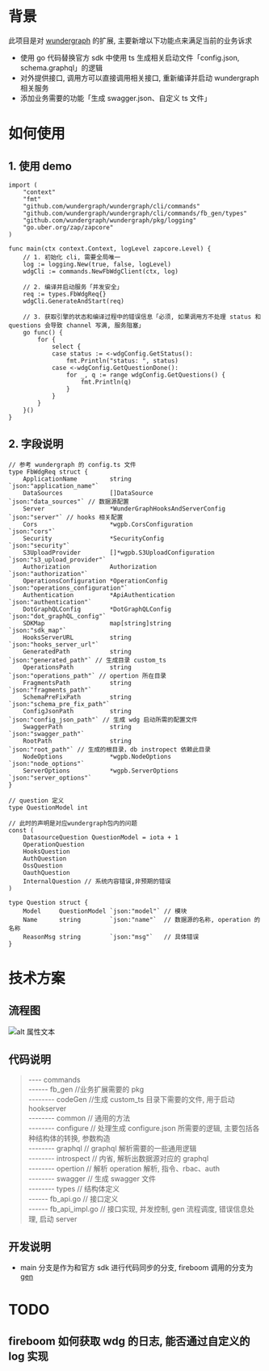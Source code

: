 # 背景  
此项目是对 [wundergraph](https://github.com/wundergraph/wundergraph) 的扩展, 主要新增以下功能点来满足当前的业务诉求
- 使用 go 代码替换官方 sdk 中使用 ts 生成相关启动文件「config.json, schema.graphql」的逻辑
- 对外提供接口, 调用方可以直接调用相关接口, 重新编译并启动 wundergraph 相关服务
- 添加业务需要的功能「生成 swagger.json、自定义 ts 文件」

# 如何使用
## 1. 使用 demo
```
import (
	"context"
	"fmt"
	"github.com/wundergraph/wundergraph/cli/commands"
	"github.com/wundergraph/wundergraph/cli/commands/fb_gen/types"
	"github.com/wundergraph/wundergraph/pkg/logging"
	"go.uber.org/zap/zapcore"
)

func main(ctx context.Context, logLevel zapcore.Level) {
	// 1. 初始化 cli, 需要全局唯一
	log := logging.New(true, false, logLevel)
	wdgCli := commands.NewFbWdgClient(ctx, log)

	// 2. 编译并启动服务「并发安全」
	req := types.FbWdgReq{}
	wdgCli.GenerateAndStart(req)

	// 3. 获取引擎的状态和编译过程中的错误信息「必须, 如果调用方不处理 status 和 questions 会导致 channel 写满, 服务阻塞」
	go func() {
		for {
			select {
			case status := <-wdgConfig.GetStatus():
				fmt.Println("status: ", status)
			case <-wdgConfig.GetQuestionDone():
				for _, q := range wdgConfig.GetQuestions() {
					fmt.Println(q)
				}
			}
		}
	}()
}
```
## 2. 字段说明
```
// 参考 wundergraph 的 config.ts 文件
type FbWdgReq struct {
	ApplicationName         string                           `json:"application_name"` 
	DataSources             []DataSource                     `json:"data_sources"` // 数据源配置
	Server                  *WunderGraphHooksAndServerConfig `json:"server"` // hooks 相关配置
	Cors                    *wgpb.CorsConfiguration          `json:"cors"`
	Security                *SecurityConfig                  `json:"security"`
	S3UploadProvider        []*wgpb.S3UploadConfiguration    `json:"s3_upload_provider"`
	Authorization           Authorization                    `json:"authorization"`
	OperationsConfiguration *OperationConfig                 `json:"operations_configuration"`
	Authentication          *ApiAuthentication               `json:"authentication"`
	DotGraphQLConfig        *DotGraphQLConfig                `json:"dot_graphQL_config"`
	SDKMap                  map[string]string                `json:"sdk_map"`
	HooksServerURL          string                           `json:"hooks_server_url"`
	GeneratedPath           string                           `json:"generated_path"` // 生成目录 custom_ts
	OperationsPath          string                           `json:"operations_path"` // opertion 所在目录
	FragmentsPath           string                           `json:"fragments_path"`
	SchemaPreFixPath        string                           `json:"schema_pre_fix_path"`
	ConfigJsonPath          string                           `json:"config_json_path"` // 生成 wdg 启动所需的配置文件
	SwaggerPath             string                           `json:"swagger_path"`
	RootPath                string                           `json:"root_path"` // 生成的根目录，db instropect 依赖此目录
	NodeOptions             *wgpb.NodeOptions                `json:"node_options"`
	ServerOptions           *wgpb.ServerOptions              `json:"server_options"`
}

// question 定义
type QuestionModel int

// 此时的声明是对应wundergraph包内的问题
const (
	DatasourceQuestion QuestionModel = iota + 1
	OperationQuestion
	HooksQuestion
	AuthQuestion
	OssQuestion
	OauthQuestion
	InternalQuestion // 系统内容错误,非预期的错误
)

type Question struct {
	Model     QuestionModel `json:"model"` // 模块
	Name      string        `json:"name"`  // 数据源的名称, operation 的名称
	ReasonMsg string        `json:"msg"`   // 具体错误
}
```

# 技术方案
## 流程图
![alt 属性文本](./assets/fb/yuque_diagram.jpg)
## 代码说明
> ---- commands  
------ fb_gen //业务扩展需要的 pkg  
-------- codeGen //生成 custom_ts 目录下需要的文件, 用于启动 hookserver     
-------- common // 通用的方法  
-------- configure // 处理生成 configure.json 所需要的逻辑, 主要包括各种结构体的转换, 参数构造  
-------- graphql // graphql 解析需要的一些通用逻辑  
-------- introspect // 内省, 解析出数据源对应的 graphql  
-------- opertion // 解析 operation 解析, 指令、rbac、auth  
-------- swagger // 生成 swagger 文件  
-------- types // 结构体定义  
------ fb_api.go // 接口定义  
------ fb_api_impl.go // 接口实现, 并发控制, gen 流程调度, 错误信息处理, 启动 server
## 开发说明
  - main 分支是作为和官方 sdk 进行代码同步的分支, fireboom 调用的分支为 [gen](https://codeup.aliyun.com/619f00a99cbfc1b4f0467458/fireboom/wundergraph/tree/gen)
# TODO 
## fireboom 如何获取 wdg 的日志, 能否通过自定义的 log 实现